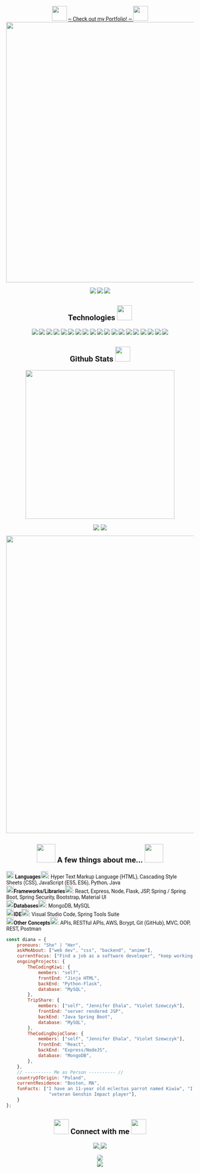 <div style="font-family: 'Fira Code iscript', 'Roboto'">
  <!-- BANNER LINK TO PORTFOLIO -->
  <p align="center">
    <img src="https://discords.com/_next/image?url=https%3A%2F%2Fcdn.discordapp.com%2Femojis%2F820506093323026445.gif%3Fv%3D1&w=64&q=75" height="40">
    <a href="https://dianka759.github.io"> ~ Check out my Portfolio! ~ </a>
    <img src="https://discords.com/_next/image?url=https%3A%2F%2Fcdn.discordapp.com%2Femojis%2F820506093323026445.gif%3Fv%3D1&w=64&q=75" height="40">
    <br>
    <img src="https://media.discordapp.net/attachments/911095800334016575/957763693293228032/papers.co-bj18-art-room-anime-monsters-space-night-35-3840x2160-4k-wallpaper_-_Copy-overlay_1.jpg?width=1085&height=573" width="700"> 
  </p>
  
<!--   <p align="center">
  <img src="https://c.tenor.com/5w-9jXbOxeMAAAAC/cute-bird-banner.gif" >
  </p> -->
  
  <!-- VISITS BADGES -->
  <p align="center">
   <img src="https://badges.pufler.dev/visits/dianka759/dianka759"/>
   <img src="https://badges.pufler.dev/repos/dianka759"/>
   <img src="https://badges.pufler.dev/commits/monthly/dianka759" />
  </p>

<!-- TECH LANGUAGES & TOOLS -->
  <h2 align="center">Technologies <img src="https://discords.com/_next/image?url=https%3A%2F%2Fcdn.discordapp.com%2Femojis%2F906828915052539915.png%3Fv%3D1&w=64&q=75" width=40"></h2>
  
  <p align="center">
  <img src="https://img.shields.io/badge/-HTML5-E34F26?style=for-the-badge&logo=html5&logoColor=white"/>
  <img src="https://img.shields.io/badge/-CSS3-1572B6?style=for-the-badge&logo=css3"/>
  <img src="https://img.shields.io/badge/-JavaScript-black?style=for-the-badge&logo=javascript"/>
  <img src="https://img.shields.io/badge/-Bootstrap-563D7C?style=for-the-badge&logo=bootstrap"/>
  <img src="https://img.shields.io/badge/-Python-yellow?style=for-the-badge&logo=python"/>
  <img src="https://img.shields.io/badge/-Flask-gray?style=for-the-badge&logo=flask"/>
  <img src="https://img.shields.io/badge/-MySQL-DD8A00?style=for-the-badge&logo=mysql"/>
  <img src="https://img.shields.io/badge/-Java-E34A86?style=for-the-badge&logo=java"/>
  <img src="https://img.shields.io/badge/-Spring-166E3A?style=for-the-badge&logo=spring"/>
  <img src="https://img.shields.io/badge/-Postman-FFF?style=for-the-badge&logo=postman"/>
  <img src="https://img.shields.io/badge/-MongoDB-FFF?style=for-the-badge&logo=mongodb"/>
  <img src="https://img.shields.io/badge/-Express-22AE5A?style=for-the-badge&logo=express"/>
  <img src="https://img.shields.io/badge/-React-212121?style=for-the-badge&logo=react"/>
  <img src="https://img.shields.io/badge/-Nodejs-white?style=for-the-badge&logo=Node.js"/>
  <img src="https://img.shields.io/badge/-VSCode-282A36?style=for-the-badge&logo=visualstudiocode"/>
  <img src="https://img.shields.io/badge/-Markdown-0e99da?style=for-the-badge&logo=markdown"/>
  <img src="https://img.shields.io/badge/-GitHub-483D8B?style=for-the-badge&logo=github"/>
  <img src="https://img.shields.io/badge/-Git-black?style=for-the-badge&logo=git"/>
  <img src="https://img.shields.io/badge/-Amazon AWS-E98610?style=for-the-badge&logo=amazonaws"/>
  </p>

  <h2 align="center">
    Github Stats <img src="https://discords.com/_next/image?url=https%3A%2F%2Fcdn.discordapp.com%2Femojis%2F585449831791591424.png%3Fv%3D1&w=64&q=75" width="40">
  </h2>
  <p align="center">
    <img src="https://github-readme-streak-stats.herokuapp.com/?user=dianka759&show_icons=true&locale=en&layout=compact&theme=tokyonight&line_height=0" width="400"/>
  </p>   
  <p align="center">
   <img align="center" src="https://github-readme-stats.vercel.app/api?username=dianka759&show_icons=true&theme=tokyonight&line_height=27">
   <img align="center" src="https://github-readme-stats.vercel.app/api/top-langs/?username=dianka759&theme=tokyonight&hide=html,css">
  </p>
  <p align="center">
   <img src="https://activity-graph.herokuapp.com/graph?username=dianka759&theme=tokyonight" width="800">
  </p>

  <!-- ABOUT ME -->
   <h2 align="center"> <img src="https://discords.com/_next/image?url=https%3A%2F%2Fcdn.discordapp.com%2Femojis%2F840543122927779850.gif%3Fv%3D1&w=64&q=75" width="50"> A few things about me... <img src="https://discords.com/_next/image?url=https%3A%2F%2Fcdn.discordapp.com%2Femojis%2F840543122927779850.gif%3Fv%3D1&w=64&q=75" width="50">
    </h2>
  
  
<p>     
    <img src="https://discords.com/_next/image?url=https%3A%2F%2Fcdn.discordapp.com%2Femojis%2F875112532166209577.gif%3Fv%3D1&w=64&q=75" height="20">
    <b>Languages</b><img src="https://discords.com/_next/image?url=https%3A%2F%2Fcdn.discordapp.com%2Femojis%2F875112532166209577.gif%3Fv%3D1&w=64&q=75" height="20">: Hyper Text Markup Language (HTML), Cascading Style Sheets (CSS), JavaScript (ES5, ES6), Python, Java <br>
    <img src="https://discords.com/_next/image?url=https%3A%2F%2Fcdn.discordapp.com%2Femojis%2F875112532166209577.gif%3Fv%3D1&w=64&q=75" height="20"><b>Frameworks/Libraries</b><img src="https://discords.com/_next/image?url=https%3A%2F%2Fcdn.discordapp.com%2Femojis%2F875112532166209577.gif%3Fv%3D1&w=64&q=75" height="20">: React, Express, Node, Flask, JSP, Spring / Spring Boot, Spring Security, Bootstrap, Material UI <br>
<img src="https://discords.com/_next/image?url=https%3A%2F%2Fcdn.discordapp.com%2Femojis%2F875112532166209577.gif%3Fv%3D1&w=64&q=75" height="20"><b>Databases</b><img src="https://discords.com/_next/image?url=https%3A%2F%2Fcdn.discordapp.com%2Femojis%2F875112532166209577.gif%3Fv%3D1&w=64&q=75" height="20">: MongoDB, MySQL <br>
    <img src="https://discords.com/_next/image?url=https%3A%2F%2Fcdn.discordapp.com%2Femojis%2F875112532166209577.gif%3Fv%3D1&w=64&q=75" height="20"><b>IDE</b><img src="https://discords.com/_next/image?url=https%3A%2F%2Fcdn.discordapp.com%2Femojis%2F875112532166209577.gif%3Fv%3D1&w=64&q=75" height="20">: Visual Studio Code, Spring Tools Suite <br>
    <img src="https://discords.com/_next/image?url=https%3A%2F%2Fcdn.discordapp.com%2Femojis%2F875112532166209577.gif%3Fv%3D1&w=64&q=75" height="20"><b>Other Concepts</b><img src="https://discords.com/_next/image?url=https%3A%2F%2Fcdn.discordapp.com%2Femojis%2F875112532166209577.gif%3Fv%3D1&w=64&q=75" height="20">: APIs, RESTful APIs, AWS, Bcrypt, Git (GitHub), MVC, OOP, REST, Postman <br>
</p>
    
  ```javascript
  const diana = {
      pronouns: "She" | "Her",
      askMeAbout: ["web dev", "css", "backend", "anime"],
      currentFocus: ["Find a job as a software developer", "keep working on projects"],
      ongoingProjects: {
          TheCodingKiwi: {
              members: "self",
              frontEnd: "Jinja HTML",
              backEnd: "Python-Flask",
              database: "MySQL",
          },
          TripShare: {
              members: ["self", "Jennifer Ehala", "Violet Szewczyk"],
              frontEnd: "server rendered JSP",
              backEnd: "Java Spring Boot",
              database: "MySQL",
          },
          TheCodingDojoClone: {
              members: ["self", "Jennifer Ehala", "Violet Szewczyk"],
              frontEnd: "React",
              backEnd: "Express/NodeJS",
              database: "MongoDB",
          },
      },
      // ---------- Me as Person ---------- //
      countryOfOrigin: "Poland",
      currentResidence: "Boston, MA",
      funFacts: ["I have an 11-year old eclectus parrot named Kiwiw", "I enjoy reading manga and watch anime", 
                  "veteran Genshin Impact player"],
      }
  };
  ```
  
  <!-- CONTACT -->
  <h2 align="center">
  <img src="https://discords.com/_next/image?url=https%3A%2F%2Fcdn.discordapp.com%2Femojis%2F887815199296462888.gif%3Fv%3D1&w=64&q=75" width="40">
   Connect with me <img src="https://discords.com/_next/image?url=https%3A%2F%2Fcdn.discordapp.com%2Femojis%2F887815199296462888.gif%3Fv%3D1&w=64&q=75" width="40"></h2>
  
  <p align="center">
  <a href="mailto: dianka759@gmail.com">
   <img src="https://img.shields.io/badge/-dianka759@gmail.com-c14438?style=flat&logo=Gmail&logoColor=red&link=mailto:dianka759@gmail.com"/>
  </a>
  <a href="https://www.linkedin.com/in/diana-krawczyk/">
   <img src="https://img.shields.io/badge/-LinkedIn-1D2226?style=flat&logo=Linkedin&logoColor=0077B5&link=https://www.linkedin.com/in/diana-krawczyk/"/>
  </a>
  </p>
<div align="center">
  <img src="https://c.tenor.com/QLh0PhunTj8AAAAC/anime-typing.gif" frameBorder="0" style="border-radius: 5px"/> <br>
         <img src="https://discords.com/_next/image?url=https%3A%2F%2Fcdn.discordapp.com%2Femojis%2F876995723902746685.gif%3Fv%3D1&w=64&q=75">

  </div>
  
  
</div>
